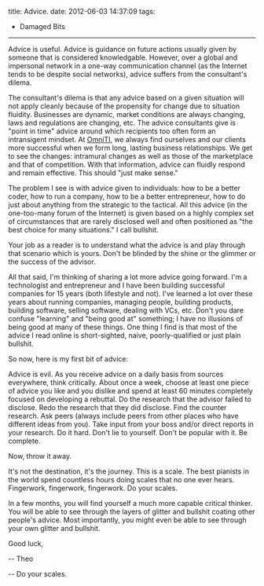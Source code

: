 title: Advice.
date: 2012-06-03 14:37:09
tags: 
- Damaged Bits
---

Advice is useful. Advice is guidance on future actions usually given by someone that is considered knowledgable. However, over a global and impersonal network in a one-way communication channel (as the Internet tends to be despite social networks), advice suffers from the consultant's dilema.

The consultant's dilema is that any advice based on a given situation will not apply cleanly because of the propensity for change due to situation fluidity.  Businesses are dynamic, market conditions are always changing, laws and regulations are changing, etc.  The advice consultants give is "point in time" advice around which recipients too often form an intransigent mindset.  At [OmniTI](http://omniti.com/), we always find ourselves and our clients more successful when we form long, lasting business relationships.  We get to see the changes: intramural changes as well as those of the marketplace and that of competition.  With that information, advice can fluidly respond and remain effective.  This should "just make sense."

The problem I see is with advice given to individuals: how to be a better coder, how to run a company, how to be a better entrepreneur, how to do just about anything from the strategic to the tactical.  All this advice (in the one-too-many forum of the Internet) is given based on a highly complex set of circumstances that are rarely disclosed well and often positioned as "the best choice for many situations." I call bullshit.

Your job as a reader is to understand what the advice is and play through that scenario which is yours.  Don't be blinded by the shine or the glimmer or the success of the advisor.

All that said, I'm thinking of sharing a lot more advice going forward.  I'm a technologist and entrepreneur and I have been building successful companies for 15 years (both lifestyle and not).  I've learned a lot over these years about running companies, managing people, building products, building software, selling software, dealing with VCs, etc.  Don't you dare confuse "learning" and "being good at" something; I have no illusions of being good at many of these things.  One thing I find is that most of the advice I read online is short-sighted, naive, poorly-qualified or just plain bullshit.

So now, here is my first bit of advice:

Advice is evil. As you receive advice on a daily basis from sources everywhere, think critically.  About once a week, choose at least one piece of advice you like and you dislike and spend at least 60 minutes completely focused on developing a rebuttal.  Do the research that the advisor failed to disclose. Redo the research that they did disclose.  Find the counter research.  Ask peers (always include peers from other places who have different ideas from you). Take input from your boss and/or direct reports in your research. Do it hard. Don't lie to yourself. Don't be popular with it. Be complete.

Now, throw it away.

It's not the destination, it's the journey. This is a scale. The best pianists in the world spend countless hours doing scales that no one ever hears. Fingerwork, fingerwork, fingerwork. Do your scales.

In a few months, you will find yourself a much more capable critical thinker. You will be able to see through the layers of glitter and bullshit coating other people's advice. Most importantly, you might even be able to see through your own glitter and bullshit.

Good luck,

-- Theo

-- Do your scales.